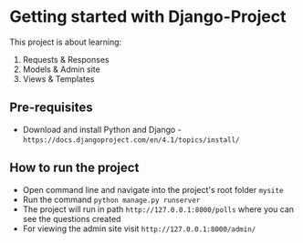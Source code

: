 # Getting started with Django-Project
This project is about learning: 
1. Requests &amp; Responses
2. Models &amp; Admin site
3. Views &amp; Templates

## Pre-requisites 
- Download and install Python and Django - ```https://docs.djangoproject.com/en/4.1/topics/install/``` 

## How to run the project
- Open command line and navigate into the project's root folder ```mysite```
- Run the command ```python manage.py runserver``` 
- The project will run in path ```http://127.0.0.1:8000/polls``` where you can see the questions created 
- For viewing the admin site visit ```http://127.0.0.1:8000/admin/``` 
